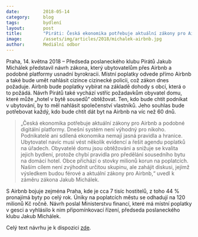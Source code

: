 ```yaml
---
date:         2018-05-14
category:     blog
tags:         bydlení
layout:       post
title:        "Piráti: Česká ekonomika potřebuje aktuální zákony pro Airbnb"
image:        /assets/img/articles/2018/michalek-airbnb.jpg
author:       Mediální odbor
---
```


  
Praha, 14. května 2018 – Předseda poslaneckého klubu Pirátů Jakub Michálek představil návrh zákona, který ubytovatelům přes Airbnb a podobné platformy usnadní byrokracii. Místní poplatky odvede přímo Airbnb a také bude umět nahlásit cizince cizinecké policii, což zákon dnes požaduje. Airbnb bude poplatky vybírat na základě dohody s obcí, která o to požádá. Návrh Pirátů také vychází vstříc požadavkům obyvatel domu, které může „hotel v bytě sousedů“ obtěžovat. Ten, kdo bude chtít podnikat v ubytování, by to měl nahlásit společenství vlastníků. Jeho souhlas bude potřebovat každý, kdo bude chtít dát byt na Airbnb na víc než 60 dnů.

> „Česká ekonomika potřebuje aktuální zákony pro Airbnb a podobné digitální platformy. Dnešní systém není výhodný pro nikoho. Podnikatelé ani sdílená ekonomika nemají jasná pravidla a hranice. Ubytovatel navíc musí vést několik evidencí a řešit agendu poplatků na úřadech. Obyvatelé domu jsou obtěžováni a snižuje se kvalita jejich bydlení, protože chybí pravidla pro předělání sousedního bytu na domácí hotel. Obce přichází o stovky milionů korun na poplatcích. Naším cílem není zvýhodnit určitou skupinu, ale zahájit diskusi, jejímž výsledkem budou férové a aktuální zákony pro Airbnb,“ uvedl k záměru zákona Jakub Michálek.

S Airbnb bojuje zejména Praha, kde je cca 7 tisíc hostitelů, z toho 44 % pronajímá byty po celý rok. Úniky na poplatcích městu se odhadují na 120 milionů Kč ročně. Návrh poslal Ministerstvu financí, které má místní poplatky v gesci a vyhlásilo k nim připomínkovací řízení, předseda poslaneckého klubu Jakub Michálek.

Celý text návrhu je k dispozici [zde](https://docs.google.com/document/d/1qQIaD6kvTYawR8GvzfdpPZXI1VYsVJOUN_e10K4IYwc/edit).

